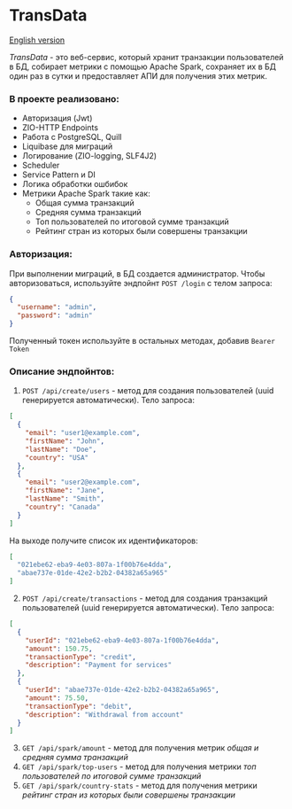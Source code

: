 # TransData

[English version](README.en.md)

_TransData_ - это веб-сервис, который хранит транзакции пользователей в БД,
собирает метрики с помощью Apache Spark, сохраняет их в БД один раз в сутки
и предоставляет АПИ для получения этих метрик.

### В проекте реализовано:
* Авторизация (Jwt)
* ZIO-HTTP Endpoints
* Работа с PostgreSQL, Quill
* Liquibase для миграций
* Логирование (ZIO-logging, SLF4J2)
* Scheduler
* Service Pattern и DI
* Логика обработки ошбибок
* Метрики Apache Spark такие как:
    * Общая сумма транзакций
    * Средняя сумма транзакций
    * Топ пользователей по итоговой сумме транзакций
    * Рейтинг стран из которых были совершены транзакции

### Авторизация:
При выполнении миграций, в БД создается администратор.
Чтобы авторизоваться, используйте эндпойнт `POST /login` с телом запроса:
```json
{
  "username": "admin",
  "password": "admin"
}
```
Полученный токен используйте в остальных методах, добавив `Bearer Token`

### Описание эндпойнтов:
1) `POST /api/create/users` - метод для создания пользователей (uuid генерируется автоматически).
Тело запроса:
```json
[
  {
    "email": "user1@example.com",
    "firstName": "John",
    "lastName": "Doe",
    "country": "USA"
  },
  {
    "email": "user2@example.com",
    "firstName": "Jane",
    "lastName": "Smith",
    "country": "Canada"
  }
]
```
На выходе получите список их идентификаторов:
```json
[
  "021ebe62-eba9-4e03-807a-1f00b76e4dda", 
  "abae737e-01de-42e2-b2b2-04382a65a965"
]
```
2) `POST /api/create/transactions` - метод для создания транзакций пользователей (uuid генерируется автоматически).
Тело запроса:
```json
[
  {
    "userId": "021ebe62-eba9-4e03-807a-1f00b76e4dda",
    "amount": 150.75,
    "transactionType": "credit",
    "description": "Payment for services"
  },
  {
    "userId": "abae737e-01de-42e2-b2b2-04382a65a965",
    "amount": 75.50,
    "transactionType": "debit",
    "description": "Withdrawal from account"
  }
]
```
3) `GET /api/spark/amount` - метод для получения метрик _общая и средняя сумма транзакций_
4) `GET /api/spark/top-users` - метод для получения метрики _топ пользователей по итоговой сумме транзакций_
5) `GET /api/spark/country-stats` - метод для получения метрики _рейтинг стран из которых были совершены транзакции_


